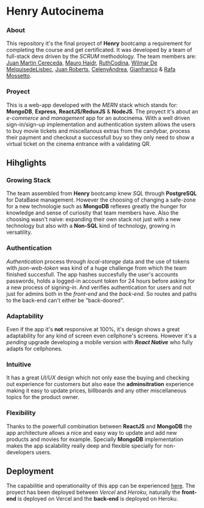 # Henry Autocinema

### About
This repository it's the final proyect of **Henry** bootcamp a requirement for completing the course and get certificated. It was developed by a team of full-stack devs driven by the *SCRUM* methodology. The team members are: <a href="https://github.com/juancereceda">Juan Martin Cereceda</a>, <a href="https://github.com/maurohaidr">Mauro Haidr</a>, <a href="https://github.com/RuthCodina">RuthCodina</a>, <a href="https://github.com/WilmarDeML">Wilmar De MelquisedeLisbec</a>, <a href="https://github.com/JotaCeR">Juan Roberts</a>, <a href="https://github.com/CelenyAndrea">CelenyAndrea</a>, <a href="https://github.com/Yiftleh">Gianfranco</a> & <a href="https://github.com/rafamossetto">Rafa Mossetto</a>.

### Proyect
This is a web-app developed with the *MERN* stack which stands for: **MongoDB**, **Express**, **ReactJS/ReduxJS** & **NodeJS**. The proyect it's about an *e-commerce* and *management* app for an autocinema. With a well driven sign-in/sign-up implementation and authentication system allows the users to buy movie tickets and miscellanous extras from the candybar, process their payment and checkout a successfull buy so they only need to show a virtual ticket on the cinema entrance with a validating QR.

## Hihglights

### Growing Stack
The team assembled from **Henry** bootcamp knew *SQL* through **PostgreSQL** for DataBase management. However the choosing of changing a safe-zone for a new technologie such as **MongoDB** reflexes greatly the hunger for knowledge and sense of curiosity that team members have. Also the choosing wasn't naive: expanding their own stack not just with a new technology but also with a **Non-SQL** kind of technology, growing in versatility.

### Authentication
*Authentication* process through *local-storage* data and the use of tokens with *json-web-token* was kind of a huge challenge from which the team finished succesfull. The app hashes succesfully the user's accounts passwords, holds a logged-in account token for 24 hours before asking for a new process of signing-in. And verifies authentication for users and not just for admins both in the *front-end* and the *back-end*. So routes and paths to the back-end can't either be "back-doored".

### Adaptability 
Even if the app it's **not** responsive at 100%, it's design shows a great adaptability for any kind of screen even cellphone's screens. However it's a *pending* upgrade developing a mobile version with ***React Native*** who fully adapts for cellphones.

### Intuitive 
It has a great *UI/UX* design which not only ease the buying and checking out experience for customers but also ease the **adminsitration** experience making it easy to update prices, billboards and any other miscellaneous topics for the product owner.

### Flexibility
Thanks to the powerfull combination between **ReactJS** and **MongoDB** the app architecture allows a nice and easy way to update and add new products and movies for example. Specially **MongoDB** implementation makes the app scalability really deep and flexible specially for non-developers users.

## Deployment
The capabilitie and operationality of this app can be experienced <a href="https://henry-movie-app.vercel.app/">here</a>. The proyect has been deployed between *Vercel* and *Heroku*, naturally the **front-end** is deployed on Vercel and the **back-end** is deployed on Heroku.
